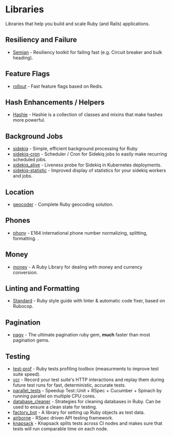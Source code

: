 # Libraries

Libraries that help you build and scale Ruby \(and Rails\) applications.

## Resiliency and Failure

* [Semian](https://github.com/Shopify/semian) - Resiliency toolkit for failing fast \(e.g. Circuit breaker and bulk heading\).

## Feature Flags

* [rollout](https://github.com/fetlife/rollout) - Fast feature flags based on Redis.

## Hash Enhancements / Helpers

* [Hashie](https://github.com/intridea/hashie) - Hashie is a collection of classes and mixins that make hashes more powerful.

## Background Jobs

* [sidekiq](https://github.com/mperham/sidekiq) - Simple, efficient background processing for Ruby
* [sidekiq-cron](https://github.com/ondrejbartas/sidekiq-cron) - Scheduler / Cron for Sidekiq jobs to easily make recurring scheduled jobs.
* [sidekiq\_alive](https://github.com/arturictus/sidekiq_alive) - Liveness probe for Sidekiq in Kubernetes deployments.
* [sidekiq-statistic](https://github.com/davydovanton/sidekiq-statistic) - Improved display of statistics for your sidekiq workers and jobs.

## Location

* [geocoder](https://github.com/alexreisner/geocoder) - Complete Ruby geocoding solution.

## Phones

* [phony](https://github.com/floere/phony) - E164 international phone number normalizing, splitting, formatting. .

## Money

* [money](https://github.com/RubyMoney/money) - A Ruby Library for dealing with money and currency conversion.

## Linting and Formatting

* [Standard](https://github.com/testdouble/standard) - Ruby style guide with linter & automatic code fixer, based on Rubocop.

## Pagination

* [pagy](https://github.com/ddnexus/pagy) - The ultimate pagination ruby gem, **much** faster than most pagination gems.

## Testing

* [test-prof](https://github.com/palkan/test-prof) - Ruby tests profiling toolbox \(measurments to improve test suite speed\).
* [vcr](https://github.com/vcr/vcr) - Record your test suite's HTTP interactions and replay them during future test runs for fast, deterministic, accurate tests.
* [parallel\_tests](https://github.com/grosser/parallel_tests) - Speedup Test::Unit + RSpec + Cucumber + Spinach by running parallel on multiple CPU cores.
* [database\_cleaner](https://github.com/DatabaseCleaner/database_cleaner) - Strategies for cleaning databases in Ruby. Can be used to ensure a clean state for testing. 
* [factory\_bot](https://github.com/thoughtbot/factory_bot) - A library for setting up Ruby objects as test data.
* [airborne](https://github.com/brooklynDev/airborne) - RSpec driven API testing framework.
* [knapsack](https://github.com/ArturT/knapsack) - Knapsack splits tests across CI nodes and makes sure that tests will run comparable time on each node.

